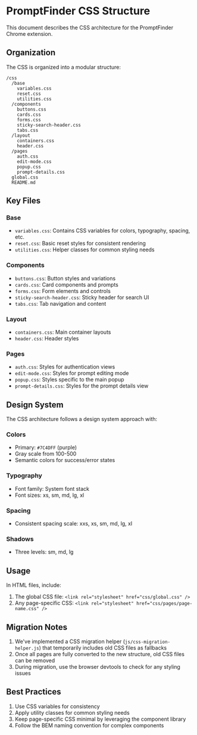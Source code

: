 # PromptFinder CSS Structure

This document describes the CSS architecture for the PromptFinder Chrome extension.

## Organization

The CSS is organized into a modular structure:

```
/css
  /base
    variables.css
    reset.css
    utilities.css
  /components
    buttons.css
    cards.css
    forms.css
    sticky-search-header.css
    tabs.css
  /layout
    containers.css
    header.css
  /pages
    auth.css
    edit-mode.css
    popup.css
    prompt-details.css
  global.css
  README.md
```

## Key Files

### Base

- `variables.css`: Contains CSS variables for colors, typography, spacing, etc.
- `reset.css`: Basic reset styles for consistent rendering
- `utilities.css`: Helper classes for common styling needs

### Components

- `buttons.css`: Button styles and variations
- `cards.css`: Card components and prompts
- `forms.css`: Form elements and controls
- `sticky-search-header.css`: Sticky header for search UI
- `tabs.css`: Tab navigation and content

### Layout

- `containers.css`: Main container layouts
- `header.css`: Header styles

### Pages

- `auth.css`: Styles for authentication views
- `edit-mode.css`: Styles for prompt editing mode
- `popup.css`: Styles specific to the main popup
- `prompt-details.css`: Styles for the prompt details view

## Design System

The CSS architecture follows a design system approach with:

### Colors

- Primary: `#7C4DFF` (purple)
- Gray scale from 100-500
- Semantic colors for success/error states

### Typography

- Font family: System font stack
- Font sizes: xs, sm, md, lg, xl

### Spacing

- Consistent spacing scale: xxs, xs, sm, md, lg, xl

### Shadows

- Three levels: sm, md, lg

## Usage

In HTML files, include:

1. The global CSS file: `<link rel="stylesheet" href="css/global.css" />`
2. Any page-specific CSS: `<link rel="stylesheet" href="css/pages/page-name.css" />`

## Migration Notes

1. We've implemented a CSS migration helper (`js/css-migration-helper.js`) that temporarily includes old CSS files as fallbacks
2. Once all pages are fully converted to the new structure, old CSS files can be removed
3. During migration, use the browser devtools to check for any styling issues

## Best Practices

1. Use CSS variables for consistency
2. Apply utility classes for common styling needs
3. Keep page-specific CSS minimal by leveraging the component library
4. Follow the BEM naming convention for complex components
